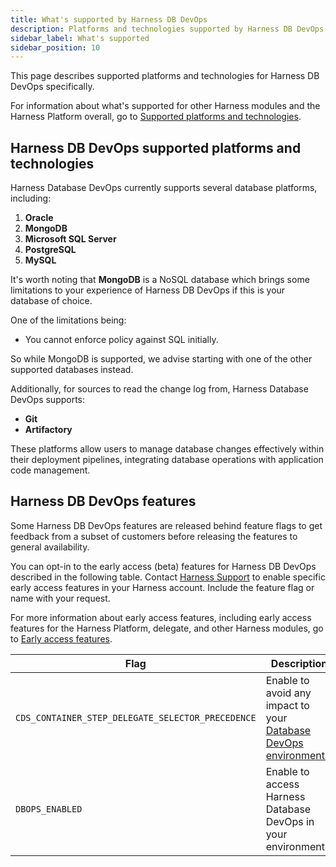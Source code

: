 ```yaml
---
title: What's supported by Harness DB DevOps
description: Platforms and technologies supported by Harness DB DevOps
sidebar_label: What's supported
sidebar_position: 10
---
```


This page describes supported platforms and technologies for Harness DB DevOps specifically.

For information about what's supported for other Harness modules and the Harness Platform overall, go to [Supported platforms and technologies](/docs/platform/platform-whats-supported).

## Harness DB DevOps supported platforms and technologies

Harness Database DevOps currently supports several database platforms, including:

1. **Oracle**
2. **MongoDB**
3. **Microsoft SQL Server**
4. **PostgreSQL**
5. **MySQL**

It's worth noting that **MongoDB** is a NoSQL database which brings some limitations to your experience of Harness DB DevOps if this is your database of choice. 

One of the limitations being: 

 - You cannot enforce policy against SQL initially. 

So while MongoDB is supported, we advise starting with one of the other supported databases instead. 

Additionally, for sources to read the change log from, Harness Database DevOps supports:

- **Git**
- **Artifactory**

These platforms allow users to manage database changes effectively within their deployment pipelines, integrating database operations with application code management.

## Harness DB DevOps features

Some Harness DB DevOps features are released behind feature flags to get feedback from a subset of customers before releasing the features to general availability.

You can opt-in to the early access (beta) features for Harness DB DevOps described in the following table. Contact [Harness Support](mailto:support@harness.io) to enable specific early access features in your Harness account. Include the feature flag or name with your request.

For more information about early access features, including early access features for the Harness Platform, delegate, and other Harness modules, go to [Early access features](/release-notes/early-access).


| Flag | Description | Availability |
| ---  | ----------- | ------------ |
| `CDS_CONTAINER_STEP_DELEGATE_SELECTOR_PRECEDENCE` | Enable to avoid any impact to your [Database DevOps environments](/docs/database-devops/get-started/onboarding-guide.md). | Beta |
| `DBOPS_ENABLED` | Enable to access Harness Database DevOps in your environment. | Beta